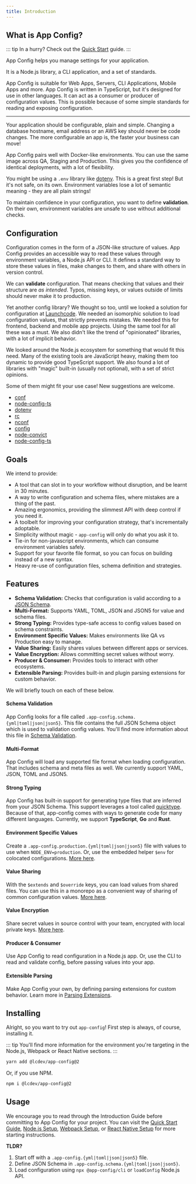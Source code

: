 ```yaml
---
title: Introduction
---
```


## What is App Config?

::: tip In a hurry?
Check out the [Quick Start](./quick-start.md) guide.
:::

App Config helps you manage settings for your application.

It is a Node.js library, a CLI application, and a set of standards.

App Config is suitable for Web Apps, Servers, CLI Applications, Mobile Apps and more.
App Config is written in TypeScript, but it's designed for use in other languages.
It can act as a consumer or producer of configuration values.
This is possible because of some simple standards for reading and exposing configuration.

---

Your application should be configurable, plain and simple.
Changing a database hostname, email address or an AWS key should never be code changes.
The more configurable an app is, the faster your business can move!

App Config pairs well with Docker-like environments.
You can use the same image across QA, Staging and Production.
This gives you the confidence of identical deployments, with a lot of flexibility.

You might be using a `.env` library like [dotenv](https://www.npmjs.com/package/dotenv).
This is a great first step! But it's not safe, on its own.
Environment variables lose a lot of semantic meaning - they are all plain strings!

To maintain confidence in your configuration, you want to define **validation**.
On their own, environment variables are unsafe to use without additional checks.

## Configuration

Configuration comes in the form of a JSON-like structure of values.
App Config provides an accessible way to read these values through environment variables, a Node.js API or CLI.
It defines a standard way to store these values in files, make changes to them, and share with others in version control.

We can **validate** configuration. That means checking that values and their structure are _as intended_.
Typos, missing keys, or values outside of limits should never make it to production.

Yet another config library? We thought so too, until we looked a solution for configuration at [Launchcode](https://lc.dev).
We needed an isomorphic solution to load configuration values, that strictly prevents mistakes.
We needed this for frontend, backend and mobile app projects. Using the same tool for all these was a must.
We also didn't like the trend of "opinionated" libraries, with a lot of implicit behavior.

We looked around the Node.js ecosystem for something that would fit this need.
Many of the existing tools are JavaScript heavy, making them too dynamic to provide good TypeScript support.
We also found a lot of libraries with "magic" built-in (usually not optional), with a set of strict opinions.

Some of them might fit your use case! New suggestions are welcome.

- [conf](https://www.npmjs.com/package/conf)
- [node-config-ts](https://www.npmjs.com/package/node-config-ts)
- [dotenv](https://www.npmjs.com/package/dotenv)
- [rc](https://www.npmjs.com/package/rc)
- [nconf](https://www.npmjs.com/package/nconf)
- [config](https://www.npmjs.com/package/config)
- [node-convict](https://www.npmjs.com/package/convict)
- [node-config-ts](https://www.npmjs.com/package/node-config-ts)

## Goals

We intend to provide:

- A tool that can slot in to your workflow without disruption, and be learnt in 30 minutes.
- A way to write configuration and schema files, where mistakes are a thing of the past.
- Amazing ergonomics, providing the slimmest API with deep control if you need it.
- A toolbelt for improving your configuration strategy, that's incrementally adoptable.
- Simplicity without magic - `app-config` will only do what you ask it to.
- Tie-in for non-javascript environments, which can consume environment variables safely.
- Support for your favorite file format, so you can focus on building instead of a new syntax.
- Heavy re-use of configuration files, schema definition and strategies.

## Features

- **Schema Validation:** Checks that configuration is valid according to a [JSON Schema](https://json-schema.org/).
- **Multi-Format:** Supports YAML, TOML, JSON and JSON5 for value and schema files.
- **Strong Typing:** Provides type-safe access to config values based on schema constraints.
- **Environment Specific Values:** Makes environments like QA vs Production easy to manage.
- **Value Sharing:** Easily shares values between different apps or services.
- **Value Encryption:** Allows committing secret values without worry.
- **Producer & Consumer:** Provides tools to interact with other ecosystems.
- **Extensible Parsing:** Provides built-in and plugin parsing extensions for custom behavior.

We will briefly touch on each of these below.

#### Schema Validation

App Config looks for a file called `.app-config.schema.{yml|toml|json|json5}`.
This file contains the full JSON Schema object which is used to validation config values.
You'll find more information about this file in [Schema Validation](./schema-validation.md).

#### Multi-Format

App Config will load any supported file format when loading configuration.
That includes schema and meta files as well.
We currently support YAML, JSON, TOML and JSON5.

#### Strong Typing

App Config has built-in support for generating type files that are inferred from your JSON Schema.
This support leverages a tool called [quicktype](https://quicktype.io).
Because of that, app-config comes with ways to generate code for many different languages.
Currently, we support **TypeScript**, **Go** and **Rust**.

#### Environment Specific Values

Create a `.app-config.production.{yml|toml|json|json5}` file with values to use when `NODE_ENV=production`.
Or, use the embedded helper `$env` for colocated configurations. [More here](./config-loading.md).

#### Value Sharing

With the `$extends` and `$override` keys, you can load values from shared files.
You can use this in a monorepo as a convenient way of sharing of common configuration values.
[More here](./extensions.md).

#### Value Encryption

Share secret values in source control with your team, encrypted with local private keys.
[More here](./encryption.md).

#### Producer & Consumer

Use App Config to read configuration in a Node.js app.
Or, use the CLI to read and validate config, before passing values into your app.

#### Extensible Parsing

Make App Config your own, by defining parsing extensions for custom behavior.
Learn more in [Parsing Extensions](./extensions.md#custom-extensions).

## Installing

Alright, so you want to try out `app-config`! First step is always, of course, installing it.

::: tip
You'll find more information for the environment you're targeting in the Node.js, Webpack or React Native sections.
:::

```sh
yarn add @lcdev/app-config@2
```

Or, if you use NPM.

```sh
npm i @lcdev/app-config@2
```

## Usage

We encourage you to read through the Introduction Guide before committing to App Config for your project.
You can visit the [Quick Start Guide](./quick-start.md), [Node.js Setup](../node/README.md), [Webpack Setup](../webpack/README.md),
or [React Native Setup](../react-native/README.md) for more starting instructions.

**TLDR?**
1. Start off with a `.app-config.{yml|toml|json|json5}` file.
2. Define JSON Schema in `.app-config.schema.{yml|toml|json|json5}`.
3. Load configuration using `npx @app-config/cli` or `loadConfig` Node.js API.
